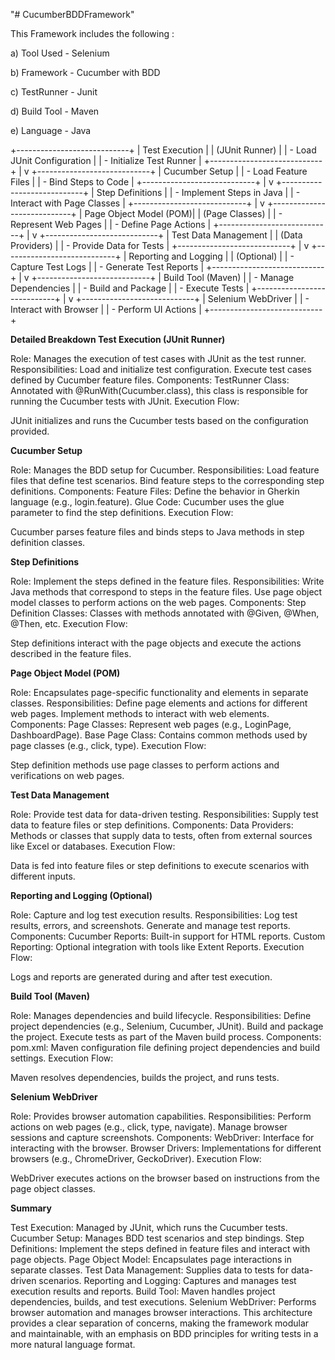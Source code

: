 "# CucumberBDDFramework" 

This Framework includes the following :

a) Tool Used - Selenium

b) Framework - Cucumber with BDD

c) TestRunner - Junit

d) Build Tool - Maven

e) Language - Java


+----------------------------+
|       Test Execution       |
|        (JUnit Runner)      |
|  - Load JUnit Configuration |
|  - Initialize Test Runner   |
+----------------------------+
                |
                v
+----------------------------+
|        Cucumber Setup      |
|  - Load Feature Files      |
|  - Bind Steps to Code      |
+----------------------------+
                |
                v
+----------------------------+
|        Step Definitions    |
|  - Implement Steps in Java |
|  - Interact with Page Classes |
+----------------------------+
                |
                v
+----------------------------+
|     Page Object Model (POM)|
|      (Page Classes)        |
|  - Represent Web Pages      |
|  - Define Page Actions     |
+----------------------------+
                |
                v
+----------------------------+
|    Test Data Management    |
|       (Data Providers)     |
|  - Provide Data for Tests  |
+----------------------------+
                |
                v
+----------------------------+
| Reporting and Logging      |
|  (Optional)                |
|  - Capture Test Logs       |
|  - Generate Test Reports   |
+----------------------------+
                |
                v
+----------------------------+
|       Build Tool (Maven)   |
|  - Manage Dependencies     |
|  - Build and Package       |
|  - Execute Tests           |
+----------------------------+
                |
                v
+----------------------------+
|       Selenium WebDriver   |
|  - Interact with Browser   |
|  - Perform UI Actions      |
+----------------------------+


**Detailed Breakdown
Test Execution (JUnit Runner)**

Role: Manages the execution of test cases with JUnit as the test runner.
Responsibilities:
Load and initialize test configuration.
Execute test cases defined by Cucumber feature files.
Components:
TestRunner Class: Annotated with @RunWith(Cucumber.class), this class is responsible for running the Cucumber tests with JUnit.
Execution Flow:

JUnit initializes and runs the Cucumber tests based on the configuration provided.


**Cucumber Setup**

Role: Manages the BDD setup for Cucumber.
Responsibilities:
Load feature files that define test scenarios.
Bind feature steps to the corresponding step definitions.
Components:
Feature Files: Define the behavior in Gherkin language (e.g., login.feature).
Glue Code: Cucumber uses the glue parameter to find the step definitions.
Execution Flow:

Cucumber parses feature files and binds steps to Java methods in step definition classes.

**Step Definitions**

Role: Implement the steps defined in the feature files.
Responsibilities:
Write Java methods that correspond to steps in the feature files.
Use page object model classes to perform actions on the web pages.
Components:
Step Definition Classes: Classes with methods annotated with @Given, @When, @Then, etc.
Execution Flow:

Step definitions interact with the page objects and execute the actions described in the feature files.

**Page Object Model (POM)**

Role: Encapsulates page-specific functionality and elements in separate classes.
Responsibilities:
Define page elements and actions for different web pages.
Implement methods to interact with web elements.
Components:
Page Classes: Represent web pages (e.g., LoginPage, DashboardPage).
Base Page Class: Contains common methods used by page classes (e.g., click, type).
Execution Flow:

Step definition methods use page classes to perform actions and verifications on web pages.

**Test Data Management**

Role: Provide test data for data-driven testing.
Responsibilities:
Supply test data to feature files or step definitions.
Components:
Data Providers: Methods or classes that supply data to tests, often from external sources like Excel or databases.
Execution Flow:

Data is fed into feature files or step definitions to execute scenarios with different inputs.

**Reporting and Logging (Optional)**

Role: Capture and log test execution results.
Responsibilities:
Log test results, errors, and screenshots.
Generate and manage test reports.
Components:
Cucumber Reports: Built-in support for HTML reports.
Custom Reporting: Optional integration with tools like Extent Reports.
Execution Flow:

Logs and reports are generated during and after test execution.

**Build Tool (Maven)**

Role: Manages dependencies and build lifecycle.
Responsibilities:
Define project dependencies (e.g., Selenium, Cucumber, JUnit).
Build and package the project.
Execute tests as part of the Maven build process.
Components:
pom.xml: Maven configuration file defining project dependencies and build settings.
Execution Flow:

Maven resolves dependencies, builds the project, and runs tests.

**Selenium WebDriver**

Role: Provides browser automation capabilities.
Responsibilities:
Perform actions on web pages (e.g., click, type, navigate).
Manage browser sessions and capture screenshots.
Components:
WebDriver: Interface for interacting with the browser.
Browser Drivers: Implementations for different browsers (e.g., ChromeDriver, GeckoDriver).
Execution Flow:

WebDriver executes actions on the browser based on instructions from the page object classes.

**Summary**

Test Execution: Managed by JUnit, which runs the Cucumber tests.
Cucumber Setup: Manages BDD test scenarios and step bindings.
Step Definitions: Implement the steps defined in feature files and interact with page objects.
Page Object Model: Encapsulates page interactions in separate classes.
Test Data Management: Supplies data to tests for data-driven scenarios.
Reporting and Logging: Captures and manages test execution results and reports.
Build Tool: Maven handles project dependencies, builds, and test executions.
Selenium WebDriver: Performs browser automation and manages browser interactions.
This architecture provides a clear separation of concerns, making the framework modular and maintainable, with an emphasis on BDD principles for writing tests in a more natural language format.



